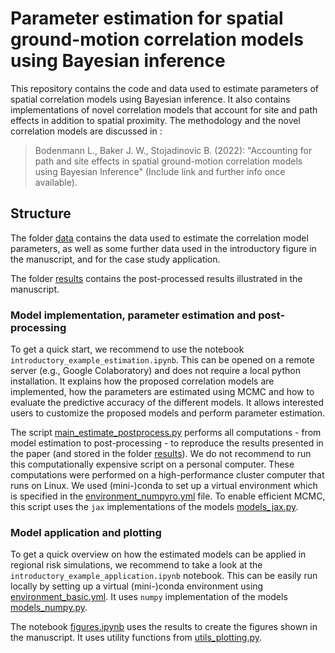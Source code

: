 # Parameter estimation for spatial ground-motion correlation models using Bayesian inference

This repository contains the code and data used to estimate parameters of spatial correlation models using Bayesian inference. It also contains implementations of novel correlation models that account for site and path effects in addition to spatial proximity. The methodology and the novel correlation models are discussed in :
> Bodenmann L., Baker J. W., Stojadinovic B. (2022): "Accounting for path and site effects in spatial ground-motion correlation models using Bayesian Inference" (Include link and further info once available).

## Structure

The folder [data](data/) contains the data used to estimate the correlation model parameters, as well as some further data used in the introductory figure in the manuscript, and for the case study application.

The folder [results](results/) contains the post-processed results illustrated in the manuscript.

### Model implementation, parameter estimation and post-processing

To get a quick start, we recommend to use the notebook `introductory_example_estimation.ipynb`. This can be opened on a remote server (e.g., Google Colaboratory) and does not require a local python installation. It explains how the proposed correlation models are implemented, how the parameters are estimated using MCMC and how to evaluate the predictive accuracy of the different models. It allows interested users to customize the proposed models and perform parameter estimation. 

The script [main_estimate_postprocess.py](main_estimate_postprocess.py) performs all computations - from model estimation to post-processing - to reproduce the results presented in the paper (and stored in the folder [results](results/)). We do not recommend to run this computationally expensive script on a personal computer. These computations were performed on a high-performance cluster computer that runs on Linux. We used (mini-)conda to set up a virtual environment which is specified in the [environment_numpyro.yml](environment_numpyro.yml) file. To enable efficient MCMC, this script uses the `jax` implementations of the models [models_jax.py](models_jax.py).

### Model application and plotting

To get a quick overview on how the estimated models can be applied in regional risk simulations, we recommend to take a look at the `introductory_example_application.ipynb` notebook. This can be easily run locally by setting up a virtual (mini-)conda environment using [environment_basic.yml](environment_basic.yml). It uses `numpy` implementation of the models [models_numpy.py](models_numpy.py).

The notebook [figures.ipynb](figures.ipynb) uses the results to create the figures shown in the manuscript. It uses utility functions from [utils_plotting.py](utils_plotting.py).






